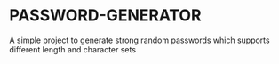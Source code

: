 # PASSWORD-GENERATOR
A simple project to generate strong random passwords which supports different length and character sets

